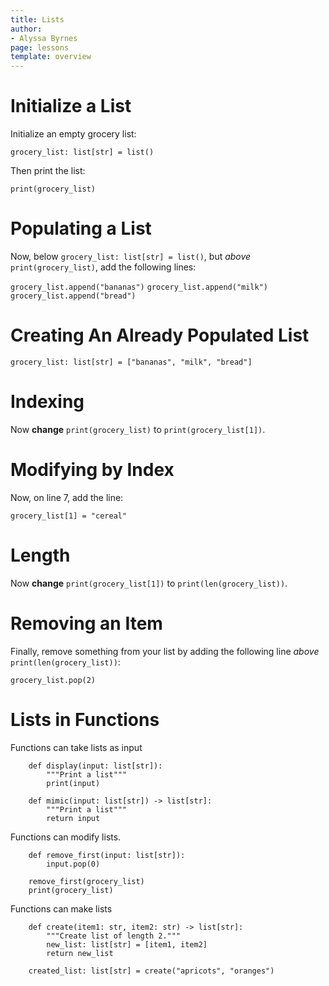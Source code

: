 ```yaml
---
title: Lists 
author:
- Alyssa Byrnes
page: lessons
template: overview
---
```

# Initialize a List

Initialize an empty grocery list:

`grocery_list: list[str] = list()`

Then print the list: 

`print(grocery_list)`


# Populating a List

Now, below `grocery_list: list[str] = list()`, but *above* `print(grocery_list)`, add the following lines:

`grocery_list.append("bananas")`
`grocery_list.append("milk")`
`grocery_list.append("bread")`

# Creating An Already Populated List

`grocery_list: list[str] = ["bananas", "milk", "bread"]`

# Indexing

Now **change** `print(grocery_list)` to `print(grocery_list[1])`. 

# Modifying by Index

Now, on line 7, add the line:

`grocery_list[1] = "cereal"`


# Length

Now **change** `print(grocery_list[1])` to `print(len(grocery_list))`.

# Removing an Item 

Finally, remove something from your list by adding the following line *above* `print(len(grocery_list))`:

`grocery_list.pop(2)`


# Lists in Functions

Functions can take lists as input
~~~
    def display(input: list[str]):
        """Print a list"""
        print(input)
~~~

~~~
    def mimic(input: list[str]) -> list[str]:
        """Print a list"""
        return input
~~~

Functions can modify lists.
~~~
    def remove_first(input: list[str]):
        input.pop(0)

    remove_first(grocery_list)
    print(grocery_list)
~~~

Functions can make lists
~~~
    def create(item1: str, item2: str) -> list[str]:
        """Create list of length 2."""
        new_list: list[str] = [item1, item2]
        return new_list
    
    created_list: list[str] = create("apricots", "oranges")
~~~

